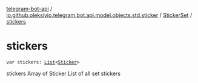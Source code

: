 [telegram-bot-api](../../index.md) / [io.github.oleksivio.telegram.bot.api.model.objects.std.sticker](../index.md) / [StickerSet](index.md) / [stickers](./stickers.md)

# stickers

`var stickers: `[`List`](https://kotlinlang.org/api/latest/jvm/stdlib/kotlin.collections/-list/index.html)`<`[`Sticker`](../-sticker/index.md)`>`

stickers Array of Sticker List of all set stickers

